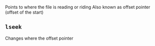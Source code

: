 Points to where the file is reading or riding
Also known as offset pointer (offset of the start)
## `lseek`
Changes where the offset pointer